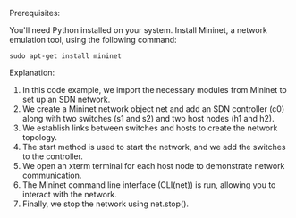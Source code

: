 Prerequisites:

You'll need Python installed on your system.
Install Mininet, a network emulation tool, using the following command:

```sudo apt-get install mininet```


Explanation:

1. In this code example, we import the necessary modules from Mininet to set up an SDN network.
2. We create a Mininet network object net and add an SDN controller (c0) along with two switches (s1 and s2) and two host nodes (h1 and h2).
3. We establish links between switches and hosts to create the network topology.
4. The start method is used to start the network, and we add the switches to the controller.
5. We open an xterm terminal for each host node to demonstrate network communication.
6. The Mininet command line interface (CLI(net)) is run, allowing you to interact with the network.
7. Finally, we stop the network using net.stop().